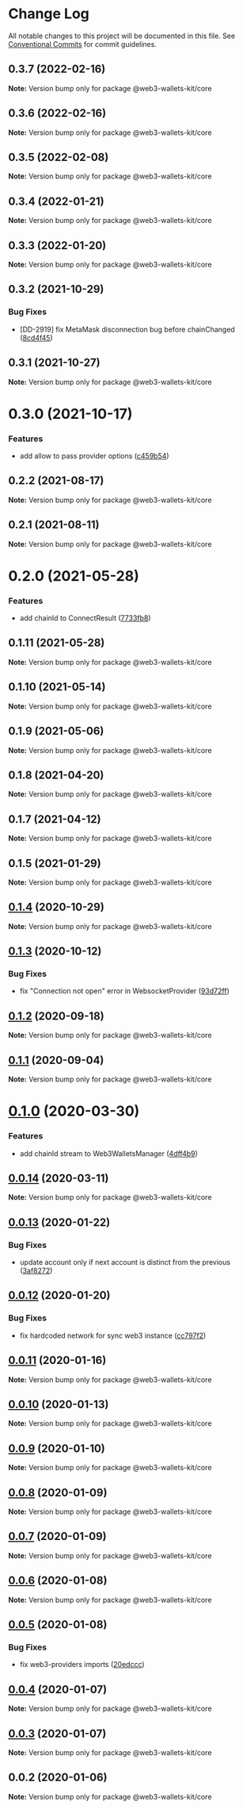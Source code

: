 # Change Log

All notable changes to this project will be documented in this file.
See [Conventional Commits](https://conventionalcommits.org) for commit guidelines.

## 0.3.7 (2022-02-16)

**Note:** Version bump only for package @web3-wallets-kit/core





## 0.3.6 (2022-02-16)

**Note:** Version bump only for package @web3-wallets-kit/core





## 0.3.5 (2022-02-08)

**Note:** Version bump only for package @web3-wallets-kit/core





## 0.3.4 (2022-01-21)

**Note:** Version bump only for package @web3-wallets-kit/core





## 0.3.3 (2022-01-20)

**Note:** Version bump only for package @web3-wallets-kit/core





## 0.3.2 (2021-10-29)


### Bug Fixes

* [DD-2919] fix MetaMask disconnection bug before chainChanged ([8cd4f45](https://github.com/akropolisio/web3-wallets-kit/commit/8cd4f45074d8893f82e33fa79710fa2911b829a7))





## 0.3.1 (2021-10-27)

**Note:** Version bump only for package @web3-wallets-kit/core





# 0.3.0 (2021-10-17)


### Features

* add allow to pass provider options ([c459b54](https://github.com/akropolisio/web3-wallets-kit/commit/c459b54380fa88a13dae0d63a2b23eaa95bc6090))





## 0.2.2 (2021-08-17)

**Note:** Version bump only for package @web3-wallets-kit/core





## 0.2.1 (2021-08-11)

**Note:** Version bump only for package @web3-wallets-kit/core





# 0.2.0 (2021-05-28)


### Features

* add chainId to ConnectResult ([7733fb8](https://github.com/akropolisio/web3-wallets-kit/commit/7733fb8badc43fd29b77de972c65772b5013734a))





## 0.1.11 (2021-05-28)

**Note:** Version bump only for package @web3-wallets-kit/core





## 0.1.10 (2021-05-14)

**Note:** Version bump only for package @web3-wallets-kit/core





## 0.1.9 (2021-05-06)

**Note:** Version bump only for package @web3-wallets-kit/core





## 0.1.8 (2021-04-20)

**Note:** Version bump only for package @web3-wallets-kit/core





## 0.1.7 (2021-04-12)

**Note:** Version bump only for package @web3-wallets-kit/core





## 0.1.5 (2021-01-29)

**Note:** Version bump only for package @web3-wallets-kit/core





## [0.1.4](https://github.com/akropolisio/web3-wallets-kit/compare/@web3-wallets-kit/core@0.1.3...@web3-wallets-kit/core@0.1.4) (2020-10-29)

**Note:** Version bump only for package @web3-wallets-kit/core





## [0.1.3](https://github.com/akropolisio/web3-wallets-kit/compare/@web3-wallets-kit/core@0.1.2...@web3-wallets-kit/core@0.1.3) (2020-10-12)


### Bug Fixes

* fix "Connection not open" error in WebsocketProvider ([93d72ff](https://github.com/akropolisio/web3-wallets-kit/commit/93d72ffec59f79c1a963ac9282cfb8db954b94af))





## [0.1.2](https://github.com/akropolisio/web3-wallets-kit/compare/@web3-wallets-kit/core@0.1.1...@web3-wallets-kit/core@0.1.2) (2020-09-18)

**Note:** Version bump only for package @web3-wallets-kit/core





## [0.1.1](https://github.com/akropolisio/web3-wallets-kit/compare/@web3-wallets-kit/core@0.1.0...@web3-wallets-kit/core@0.1.1) (2020-09-04)

**Note:** Version bump only for package @web3-wallets-kit/core





# [0.1.0](https://github.com/akropolisio/web3-wallets-kit/compare/@web3-wallets-kit/core@0.0.14...@web3-wallets-kit/core@0.1.0) (2020-03-30)


### Features

* add chainId stream to Web3WalletsManager ([4dff4b9](https://github.com/akropolisio/web3-wallets-kit/commit/4dff4b952bd185bc48f38c43b264278d06d7264c))





## [0.0.14](https://github.com/akropolisio/web3-wallets-kit/compare/@web3-wallets-kit/core@0.0.13...@web3-wallets-kit/core@0.0.14) (2020-03-11)

**Note:** Version bump only for package @web3-wallets-kit/core





## [0.0.13](https://github.com/akropolisio/web3-wallets-kit/compare/@web3-wallets-kit/core@0.0.12...@web3-wallets-kit/core@0.0.13) (2020-01-22)


### Bug Fixes

* update account only if next account is distinct from the previous ([3af8272](https://github.com/akropolisio/web3-wallets-kit/commit/3af82720dabe3919f2b04a4f44b137ea03f73a1b))





## [0.0.12](https://github.com/akropolisio/web3-wallets-kit/compare/@web3-wallets-kit/core@0.0.11...@web3-wallets-kit/core@0.0.12) (2020-01-20)


### Bug Fixes

* fix hardcoded network for sync web3 instance ([cc797f2](https://github.com/akropolisio/web3-wallets-kit/commit/cc797f2fdf4c1f39c5e93dd05aae9158f11c54c7))





## [0.0.11](https://github.com/akropolisio/web3-wallets-kit/compare/@web3-wallets-kit/core@0.0.10...@web3-wallets-kit/core@0.0.11) (2020-01-16)

**Note:** Version bump only for package @web3-wallets-kit/core





## [0.0.10](https://github.com/akropolisio/web3-wallets-kit/compare/@web3-wallets-kit/core@0.0.9...@web3-wallets-kit/core@0.0.10) (2020-01-13)

**Note:** Version bump only for package @web3-wallets-kit/core





## [0.0.9](https://github.com/akropolisio/web3-wallets-kit/compare/@web3-wallets-kit/core@0.0.8...@web3-wallets-kit/core@0.0.9) (2020-01-10)

**Note:** Version bump only for package @web3-wallets-kit/core





## [0.0.8](https://github.com/akropolisio/web3-wallets-kit/compare/@web3-wallets-kit/core@0.0.7...@web3-wallets-kit/core@0.0.8) (2020-01-09)

**Note:** Version bump only for package @web3-wallets-kit/core





## [0.0.7](https://github.com/akropolisio/web3-wallets-kit/compare/@web3-wallets-kit/core@0.0.6...@web3-wallets-kit/core@0.0.7) (2020-01-09)

**Note:** Version bump only for package @web3-wallets-kit/core





## [0.0.6](https://github.com/akropolisio/web3-wallets-kit/compare/@web3-wallets-kit/core@0.0.5...@web3-wallets-kit/core@0.0.6) (2020-01-08)

**Note:** Version bump only for package @web3-wallets-kit/core





## [0.0.5](https://github.com/akropolisio/web3-wallets-kit/compare/@web3-wallets-kit/core@0.0.4...@web3-wallets-kit/core@0.0.5) (2020-01-08)


### Bug Fixes

* fix web3-providers imports ([20edccc](https://github.com/akropolisio/web3-wallets-kit/commit/20edccc1098c1c0fbf56723e3197efc8288d48e7))





## [0.0.4](https://github.com/akropolisio/web3-wallets-kit/compare/@web3-wallets-kit/core@0.0.3...@web3-wallets-kit/core@0.0.4) (2020-01-07)

**Note:** Version bump only for package @web3-wallets-kit/core





## [0.0.3](https://github.com/akropolisio/web3-wallets-kit/compare/@web3-wallets-kit/core@0.0.2...@web3-wallets-kit/core@0.0.3) (2020-01-07)

**Note:** Version bump only for package @web3-wallets-kit/core





## 0.0.2 (2020-01-06)

**Note:** Version bump only for package @web3-wallets-kit/core
